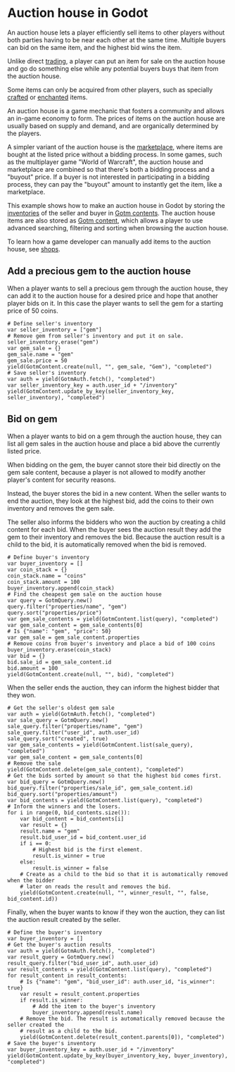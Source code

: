 # Auction house in Godot

An auction house lets a player efficiently sell items to other players without both parties having to be near each other at the same time. Multiple buyers can bid on the same item, and the highest bid wins the item.

Unlike direct [trading](./trading.md), a player can put an item for sale on the auction house and go do something else while any potential buyers buys that item from the auction house.

Some items can only be acquired from other players, such as specially [crafted](./crafting.md) or [enchanted](./enchanting.md) items.

An auction house is a game mechanic that fosters a community and allows an in-game economy to form. The prices of items on the auction house are usually based on supply and demand, and are organically determined by the players.

A simpler variant of the auction house is the [marketplace](./auction-house.md), where items are bought at the listed price without a bidding process. In some games, such as the multiplayer game "World of Warcraft", the auction house and marketplace are combined so that there's both a bidding process and a "buyout" price. If a buyer is not interested in participating in a bidding process, they can pay the "buyout" amount to instantly get the item, like a marketplace.

This example shows how to make an auction house in Godot by storing the [inventories](./inventory.md) of the seller and buyer in [Gotm contents](/src/docs/content.md). The auction house items are also stored as [Gotm content](/src/docs/content.md), which allows a player to use advanced searching, filtering and sorting when browsing the auction house.

To learn how a game developer can manually add items to the auction house, see [shops](./shop.md).

<include>

[](/src/utility/gdgotm-notice.md)

</include>

## Add a precious gem to the auction house

When a player wants to sell a precious gem through the auction house, they can add it to the auction house for a desired price and hope that another player bids on it. In this case the player wants to sell the gem for a starting price of 50 coins.

```gdscript
# Define seller's inventory
var seller_inventory = ["gem"]
# Remove gem from seller's inventory and put it on sale.
seller_inventory.erase("gem")
var gem_sale = {}
gem_sale.name = "gem"
gem_sale.price = 50
yield(GotmContent.create(null, "", gem_sale, "Gem"), "completed")
# Save seller's inventory
var auth = yield(GotmAuth.fetch(), "completed")
var seller_inventory_key = auth.user_id + "/inventory"
yield(GotmContent.update_by_key(seller_inventory_key, seller_inventory), "completed")
```

## Bid on gem

When a player wants to bid on a gem through the auction house, they can list all gem sales in the auction house and place a bid above the currently listed price.

When bidding on the gem, the buyer cannot store their bid directly on the gem sale content, because a player is not allowed to modify another player's content for security reasons.

Instead, the buyer stores the bid in a new content. When the seller wants to end the auction, they look at the highest bid, add the coins to their own inventory and removes the gem sale.

The seller also informs the bidders who won the auction by creating a child content for each bid. When the buyer sees the auction result they add the gem to their inventory and removes the bid. Because the auction result is a child to the bid, it is automatically removed when the bid is removed.

```gdscript
# Define buyer's inventory
var buyer_inventory = []
var coin_stack = {}
coin_stack.name = "coins"
coin_stack.amount = 100
buyer_inventory.append(coin_stack)
# Find the cheapest gem sale on the auction house
var query = GotmQuery.new()
query.filter("properties/name", "gem")
query.sort("properties/price")
var gem_sale_contents = yield(GotmContent.list(query), "completed")
var gem_sale_content = gem_sale_contents[0]
# Is {"name": "gem", "price": 50}
var gem_sale = gem_sale_content.properties
# Remove coins from buyer's inventory and place a bid of 100 coins
buyer_inventory.erase(coin_stack)
var bid = {}
bid.sale_id = gem_sale_content.id
bid.amount = 100
yield(GotmContent.create(null, "", bid), "completed")
```

When the seller ends the auction, they can inform the highest bidder that they won.

```gdscript
# Get the seller's oldest gem sale
var auth = yield(GotmAuth.fetch(), "completed")
var sale_query = GotmQuery.new()
sale_query.filter("properties/name", "gem")
sale_query.filter("user_id", auth.user_id)
sale_query.sort("created", true)
var gem_sale_contents = yield(GotmContent.list(sale_query), "completed")
var gem_sale_content = gem_sale_contents[0]
# Remove the sale
yield(GotmContent.delete(gem_sale_content), "completed")
# Get the bids sorted by amount so that the highest bid comes first.
var bid_query = GotmQuery.new()
bid_query.filter("properties/sale_id", gem_sale_content.id)
bid_query.sort("properties/amount")
var bid_contents = yield(GotmContent.list(query), "completed")
# Inform the winners and the losers.
for i in range(0, bid_contents.size()):
    var bid_content = bid_contents[i]
    var result = {}
    result.name = "gem"
    result.bid_user_id = bid_content.user_id
    if i == 0:
        # Highest bid is the first element.
        result.is_winner = true
    else:
        result.is_winner = false
    # Create as a child to the bid so that it is automatically removed when the bidder
    # later on reads the result and removes the bid.
    yield(GotmContent.create(null, "", winner_result, "", false, bid_content.id))
```

Finally, when the buyer wants to know if they won the auction, they can list the auction result created by the seller.

```gdscript
# Define the buyer's inventory
var buyer_inventory = []
# Get the buyer's auction results
var auth = yield(GotmAuth.fetch(), "completed")
var result_query = GotmQuery.new()
result_query.filter("bid_user_id", auth.user_id)
var result_contents = yield(GotmContent.list(query), "completed")
for result_content in result_contents:
    # Is {"name": "gem", "bid_user_id": auth.user_id, "is_winner": true}
    var result = result_content.properties
    if result.is_winner:
        # Add the item to the buyer's inventory
        buyer_inventory.append(result.name)
    # Remove the bid. The result is automatically removed because the seller created the
    # result as a child to the bid.
    yield(GotmContent.delete(result_content.parents[0]), "completed")
# Save the buyer's inventory
var buyer_inventory_key = auth.user_id + "/inventory"
yield(GotmContent.update_by_key(buyer_inventory_key, buyer_inventory), "completed")
```

<include medium="auction house">

[](/src/docs/content/utility/marketplace-auction-house-common.md)

</include>
